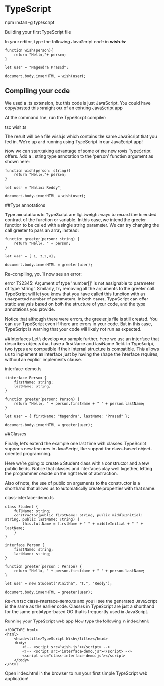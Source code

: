 # TypeScript

npm install -g typescript


Building your first TypeScript file

In your editor, type the following JavaScript code in **wish.ts**:
```
function wish(person){
    return "Hello,"+ person;
}

let user = "Nagendra Prasad";

document.body.innerHTML = wish(user);
```
## Compiling your code

We used a .ts extension, but this code is just JavaScript. You could have copy/pasted this straight out of an existing JavaScript app.

At the command line, run the TypeScript compiler:

tsc wish.ts

The result will be a file wish.js which contains the same JavaScript that you fed in. We’re up and running using TypeScript in our JavaScript app!

Now we can start taking advantage of some of the new tools TypeScript offers. Add a : string type annotation to the ‘person’ function argument as shown here:
```
function wish(person: string){
    return "Hello,"+ person;
}

let user = "Nalini Reddy";

document.body.innerHTML = wish(user);
```
##Type annotations

Type annotations in TypeScript are lightweight ways to record the intended contract of the function or variable. In this case, we intend the greeter function to be called with a single string parameter. We can try changing the call greeter to pass an array instead:

```
function greeter(person: string) {
    return "Hello, " + person;
}

let user = [ 1, 2,3,4];

document.body.innerHTML = greeter(user);
```

Re-compiling, you’ll now see an error:

error TS2345: Argument of type 'number[]' is not assignable to parameter of type 'string'.
Similarly, try removing all the arguments to the greeter call. TypeScript will let you know that you have called this function with an unexpected number of parameters. In both cases, TypeScript can offer static analysis based on both the structure of your code, and the type annotations you provide.

Notice that although there were errors, the greeter.js file is still created. You can use TypeScript even if there are errors in your code. But in this case, TypeScript is warning that your code will likely not run as expected.

##Interfaces
Let’s develop our sample further. Here we use an interface that describes objects that have a firstName and lastName field. In TypeScript, two types are compatible if their internal structure is compatible. This allows us to implement an interface just by having the shape the interface requires, without an explicit implements clause.

interface-demo.ts
```
iinterface Person {
    firstName: string;
    lastName: string;
}

function greeter(person: Person) {
    return "Hello, " + person.firstName + " " + person.lastName;
}

let user = { firstName: "Nagendra", lastName: "Prasad" };

document.body.innerHTML = greeter(user);
```
##Classes

Finally, let’s extend the example one last time with classes. TypeScript supports new features in JavaScript, like support for class-based object-oriented programming.

Here we’re going to create a Student class with a constructor and a few public fields. Notice that classes and interfaces play well together, letting the programmer decide on the right level of abstraction.

Also of note, the use of public on arguments to the constructor is a shorthand that allows us to automatically create properties with that name.

class-interface-demo.ts

```
class Student {
    fullName: string;
    constructor(public firstName: string, public middleInitial: string, public lastName: string) {
        this.fullName = firstName + " " + middleInitial + " " + lastName;
    }
}

interface Person {
    firstName: string;
    lastName: string;
}

function greeter(person : Person) {
    return "Hello, " + person.firstName + " " + person.lastName;
}

let user = new Student("Vinitha", "T.", "Reddy");

document.body.innerHTML = greeter(user);
```
Re-run tsc class-interface-demo.ts and you’ll see the generated JavaScript is the same as the earlier code. Classes in TypeScript are just a shorthand for the same prototype-based OO that is frequently used in JavaScript.

Running your TypeScript web app
Now type the following in index.html:
```
<!DOCTYPE html>
<html>
    <head><title>TypeScript Wish</title></head>
    <body>
        <!-- <script src="wish.js"></script> -->
        <!-- <script src="interface-demo.js"></script> -->
        <script src="class-interface-demo.js"></script>
    </body>
</html
```
Open index.html in the browser to run your first simple TypeScript web application!
